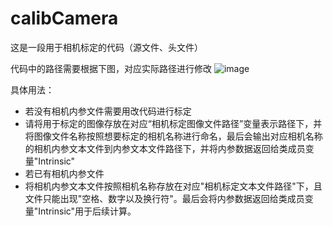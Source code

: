 # calibCamera
这是一段用于相机标定的代码（源文件、头文件）

代码中的路径需要根据下图，对应实际路径进行修改
![image](https://user-images.githubusercontent.com/62756096/225047640-01788309-e7ea-424f-beaa-50e09da003ba.png)

具体用法：
- 若没有相机内参文件需要用改代码进行标定
-  请将用于标定的图像存放在对应“相机标定图像文件路径”变量表示路径下，并将图像文件名称按照想要标定的相机名称进行命名，最后会输出对应相机名称的相机内参文本文件到内参文本文件路径下，并将内参数据返回给类成员变量"Intrinsic"
- 若已有相机内参文件
-  将相机内参文本文件按照相机名称存放在对应"相机标定文本文件路径"下，且文件只能出现"空格、数字以及换行符"。最后会将内参数据返回给类成员变量"Intrinsic"用于后续计算。
